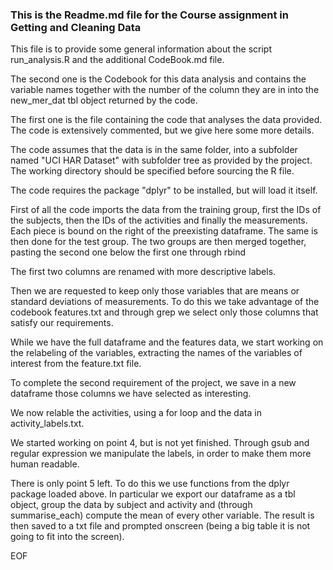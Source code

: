 ### This is the Readme.md file for the Course assignment in Getting and Cleaning Data

This file is to provide some general information about the script
run_analysis.R and the additional CodeBook.md file.

The second one is the Codebook for this data analysis and contains the
variable names together with the number of the column they are in into
the new_mer_dat tbl object returned by the code.

The first one is the file containing the code that analyses the data provided.
The code is extensively commented, but we give here some more details.

The code assumes that the data is in the same folder, into a subfolder
named "UCI HAR Dataset" with subfolder tree as provided by the
project. The working directory should be specified before sourcing the
R file.

The code requires the package "dplyr" to be installed, but will load
it itself.

First of all the code imports the data from the training group, first
the IDs of the subjects, then the IDs of the activities and finally
the measurements. Each piece is bound on the right of the preexisting
dataframe.
The same is then done for the test group.
The two groups are then merged together, pasting the second one below
the first one through rbind

The first two columns are renamed with more descriptive labels.

Then we are requested to keep only those variables that are means or
standard deviations of measurements. To do this we take advantage of
the codebook features.txt and through grep we select only those
columns that satisfy our requirements.

While we have the full dataframe and the features data, we start
working on the relabeling of the variables, extracting the names of
the variables of interest from the feature.txt file.

To complete the second requirement of the project, we save in a new
dataframe those columns we have selected as interesting.

We now relable the activities, using a for loop and the data in
activity_labels.txt.

We started working on point 4, but is not yet finished. Through gsub
and regular expression we manipulate the labels, in order to make them
more human readable.

There is only point 5 left. To do this we use functions from the dplyr
package loaded above. In particular we export our dataframe as a tbl
object, group the data by subject and activity and (through
summarise_each) compute the mean of every other variable. The result
is then saved to a txt file and prompted onscreen (being a big table
it is not going to fit into the screen).

EOF

